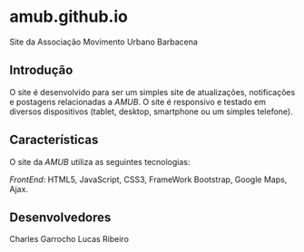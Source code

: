 amub.github.io
==============

Site da Associação Movimento Urbano Barbacena

## Introdução #
O site é desenvolvido para ser um simples site de atualizações, notificações e postagens relacionadas a _AMUB_. O site é responsivo e testado em diversos dispositivos (tablet, desktop, smartphone ou um simples telefone).

## Características #
O site da _AMUB_ utiliza as seguintes tecnologias:

_FrontEnd_: HTML5, JavaScript, CSS3, FrameWork  Bootstrap, Google Maps, Ajax.

## Desenvolvedores #
Charles Garrocho
Lucas Ribeiro
